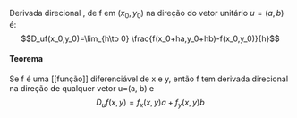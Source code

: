 Derivada direcional , de f em $(x_0,y_0)$ na direção do vetor unitário $u=(a,b)$ é:
$$D_uf(x_0,y_0)=\lim_{h\to 0} \frac{f(x_0+ha,y_0+hb)-f(x_0,y_0)}{h}$$

#### Teorema 
Se f é uma [[função]] diferenciável de x e y, então f tem derivada direcional na direção de qualquer vetor u=(a, b) e
 $$D_u f(x,y)=f_x(x,y)a+f_y(x,y)b$$
